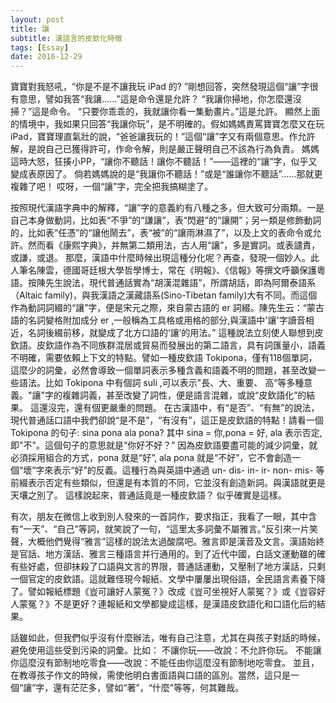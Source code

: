 ```yaml
---
layout: post
title: 讓
subtitle: 漢語言的皮欽化特徵
tags: [Essay]
date: 2016-12-29
---
```


寶寶對我怒吼，“你是不是不讓我玩 iPad 的? ”剛想回答，突然發現這個“讓”字很有意思，譬如我答“我讓……”這是命令還是允許？
“我讓你掃地，你怎麼還沒掃？”這是命令。
“只要你乖乖的，我就讓你看一集動畫片。”這是允許。
顯然上面的情境中，我如果只回答“我讓你玩”，是不明確的。假如媽媽責罵寶寶怎麼又在玩 iPad，寶寶理直氣壯的說，“爸爸讓我玩的！”這個“讓”字又有兩個意思。作允許解，是說自己已獲得許可，作命令解，則是嚴正聲明自己不該為行為負責。
媽媽這時大怒，狂揍小PP，“讓你不聽話！讓你不聽話！”——這裡的“讓”字，似乎又變成表原因了。
倘若媽媽說的是“我讓你不聽話！”或是“誰讓你不聽話”……那就更複雜了吧！
哎呀，一個“讓”字，完全把我搞糊塗了。

按照現代漢語字典中的解釋，“讓”字的意義約有八種之多，但大致可分兩類。一是自己本身做動詞，比如表“不爭”的“謙讓”，表“閃避”的“讓開”；另一類是修飾動詞的，比如表“任憑”的“讓他鬧去”，表“被”的“讓雨淋濕了”，以及上文的表命令或允許。然而看《康熙字典》，并無第二類用法，古人用“讓”，多是實詞。或表譴責，或謙，或退。
那麼，漢語中什麼時候出現這種分化呢？再查，發現一個妙人。此人筆名陳雲，德國哥廷根大學哲學博士，常在《明報》、《信報》等撰文呼籲保護粵語。按陳先生說法，現代普通話實為“胡漢混雜語”，所謂胡話，即為阿爾泰語系（Altaic family)，與我漢語之漢藏語系(Sino-Tibetan family)大有不同。而這個作為動詞詞綴的“讓”字，便是宋元之際，來自蒙古語的 er 詞綴。陳先生云：“蒙古語的名詞變格附加成分 er ,一般稱為工具格或用格的部分,與漢語中'讓'字讀音相近，名詞後綴前移，就變成了北方口語的‘讓’的用法。”
這種說法立刻使人聯想到皮欽語。皮欽語作為不同族群混居或貿易而發展出的第二語言，具有詞匯量小，語義不明確，需要依賴上下文的特點。譬如一種皮欽語 Tokipona，僅有118個單詞，這麼少的詞彙，必然會導致一個單詞表示多種含義和語義不明的問題，甚至改變一些語法。比如 Tokipona 中有個詞 suli ,可以表示"長、大、重要、 高“等多種意義。"讓"字的複雜詞義，甚至改變了詞性，便是語言混雜，或說“皮欽語化”的結果。
這還沒完，還有個更嚴重的問題。
在古漢語中，有“是否”、“有無”的說法，現代普通話口語中我們卻說“是不是”，“有沒有”，這正是皮欽語的特點！請看一個 Tokipona 的句子:
sina pona ala pona?
其中 sina = 你,pona = 好, ala 表示否定,即"不"。這個句子的意思就是“你好不好？”
因為皮欽語要盡可能的減少詞彙，就必須採用組合的方式，pona 就是“好”, ala pona 就是“不好”，它不會創造一個“壞”字來表示“好”的反義。這種行為與英語中通過 un- dis- in- ir- non- mis- 等前綴表示否定有些類似，但還是有本質的不同，它並沒有創造新詞。與漢語就更是天壤之別了。 
這樣說起來，普通話竟是一種皮欽語？
似乎確實是這樣。

有次，朋友在微信上收到別人發來的一首詞作，要求指正，我看了一眼，其中含有“一天”、“自己”等詞，就笑說了一句，“這里太多詞彙不屬雅言。”反引來一片笑聲，大概他們覺得“雅言”這樣的說法太過酸腐吧。雅言即是漢音及文言。漢語始終是官話、地方漢話、雅言三種語言并行通用的。到了近代中國，白話文運動雖的確有些好處，但卻抹殺了口語與文言的界限，普通話運動，又壓制了地方漢話，只剩一個官定的皮欽語。這就難怪現今報紙、文學中屢屢出現俗語，全民語言素養下降了。譬如報紙標題《豈可讓好人蒙冤？》改成《豈可坐視好人蒙冤？》或《豈容好人蒙冤？》不是更好？連報紙和文學都變成這樣，是漢語皮欽語化和口語化后的結果。

話雖如此，但我們似乎沒有什麼辦法，唯有自己注意，尤其在與孩子對話的時候，避免使用這些受到污染的詞彙。比如：
不讓你玩——改說：不允許你玩。
不能讓你這麼沒有節制地吃零食——改說：不能任由你這麼沒有節制地吃零食。
並且，在教導孩子作文的時候，需使他明白書面語與口語的區別。當然，這只是一個“讓”字，還有茫茫多，譬如“著”，“什麼”等等，何其難哉。
